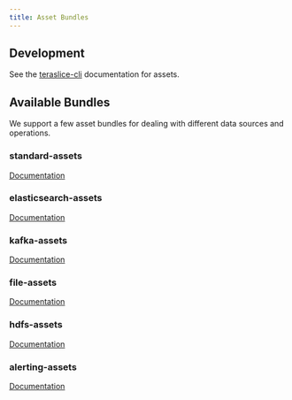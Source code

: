 ```yaml
---
title: Asset Bundles
---
```


## Development

See the [teraslice-cli](../../packages/teraslice-cli#assets) documentation for assets.

## Available Bundles

We support a few asset bundles for dealing with different data sources and operations.

### standard-assets

[Documentation](https://github.com/terascope/standard-assets#readme)

### elasticsearch-assets

[Documentation](https://github.com/terascope/elasticsearch-assets#readme)

### kafka-assets

[Documentation](https://github.com/terascope/kafka-assets#readme)

### file-assets

[Documentation](https://github.com/terascope/file-assets#readme)

### hdfs-assets

[Documentation](https://github.com/terascope/hdfs-assets#readme)

### alerting-assets

[Documentation](https://github.com/terascope/alerting-assets#readme)
